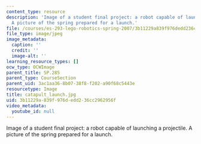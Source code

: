 ```yaml
---
content_type: resource
description: 'Image of a student final project: a robot capable of launching a projectile.
  A picture of the spring prepared for a launch.'
file: /courses/es-293-lego-robotics-spring-2007/3b11229a839f976dedd236cc2962956f_catapult_launch.jpg
file_type: image/jpeg
image_metadata:
  caption: ''
  credit: ''
  image-alt: ''
learning_resource_types: []
ocw_type: OCWImage
parent_title: SP.285
parent_type: CourseSection
parent_uid: 3ac1aa36-8b07-38f8-f202-a90f68c5443e
resourcetype: Image
title: catapult_launch.jpg
uid: 3b11229a-839f-976d-edd2-36cc2962956f
video_metadata:
  youtube_id: null
---
```

Image of a student final project: a robot capable of launching a projectile. A picture of the spring prepared for a launch.